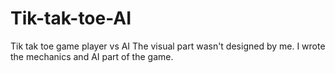 # Tik-tak-toe-AI
Tik tak toe game player vs AI
The visual part wasn't designed by me. I wrote the mechanics and AI part of the game.
